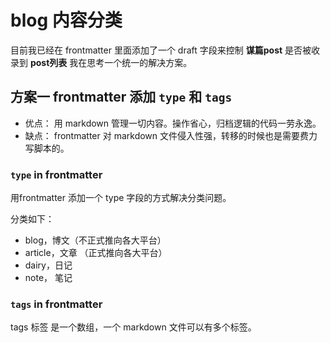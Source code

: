 # blog 内容分类

目前我已经在 frontmatter 里面添加了一个 draft 字段来控制 **谋篇post** 是否被收录到 **post列表**
我在思考一个统一的解决方案。


## **方案一** frontmatter 添加 `type` 和 `tags`

- 优点： 用 markdown 管理一切内容。操作省心，归档逻辑的代码一劳永逸。
- 缺点： frontmatter 对 markdown 文件侵入性强，转移的时候也是需要费力写脚本的。

### `type` in frontmatter

用frontmatter 添加一个 type 字段的方式解决分类问题。

分类如下： 
- blog，博文（不正式推向各大平台）
- article，文章 （正式推向各大平台）
- dairy，日记
- note， 笔记

### `tags` in frontmatter

tags 标签 是一个数组，一个 markdown 文件可以有多个标签。

